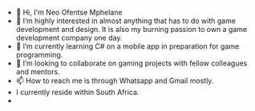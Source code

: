 - 👋 Hi, I'm Neo Ofentse Mphelane
- 👀 I’m highly interested in almost anything that has to do with game development and design. It is also my burning passion to own a game development company one day.
- 🌱 I’m currently learning C# on a mobile app in preparation for game programming.
- 💞️ I’m looking to collaborate on gaming projects with fellow colleagues and mentors.
- 📫 How to reach me is through Whatsapp and Gmail mostly.
- I currently reside within South Africa.
- 
<!---
StyderValpe/StyderValpe is a ✨ special ✨ repository because its `README.md` (this file) appears on your GitHub profile.
You can click the Preview link to take a look at your changes.
--->
